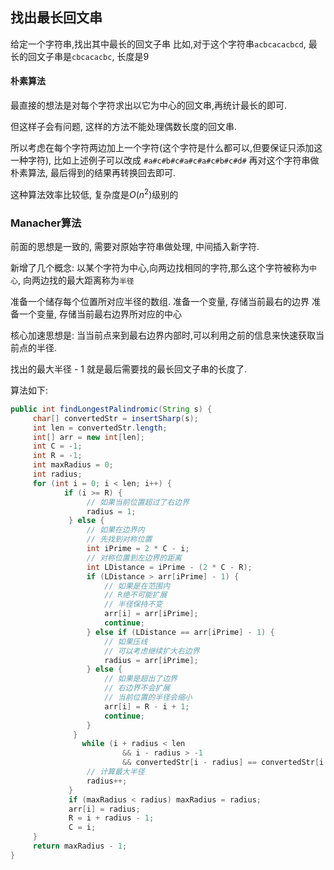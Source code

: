 ## 找出最长回文串
给定一个字符串,找出其中最长的回文子串
比如,对于这个字符串`acbcacacbcd`, 最长的回文子串是`cbcacacbc`, 长度是9

#### 朴素算法
最直接的想法是对每个字符求出以它为中心的回文串,再统计最长的即可.

但这样子会有问题, 这样的方法不能处理偶数长度的回文串.

所以考虑在每个字符两边加上一个字符(这个字符是什么都可以,但要保证只添加这一种字符), 比如上述例子可以改成
`#a#c#b#c#a#c#a#c#b#c#d#`
再对这个字符串做朴素算法, 最后得到的结果再转换回去即可.

这种算法效率比较低, 复杂度是$O(n^2)$级别的

### Manacher算法
前面的思想是一致的, 需要对原始字符串做处理, 中间插入新字符.

新增了几个概念:
以某个字符为中心,向两边找相同的字符,那么这个字符被称为`中心`,  向两边找的最大距离称为`半径`

准备一个储存每个位置所对应半径的数组.
准备一个变量, 存储当前最右的边界
准备一个变量, 存储当前最右边界所对应的中心

核心加速思想是: 当当前点来到最右边界内部时,可以利用之前的信息来快速获取当前点的半径.

找出的最大半径 - 1 就是最后需要找的最长回文子串的长度了.

算法如下:
```java
public int findLongestPalindromic(String s) {  
	 char[] convertedStr = insertSharp(s);  
	 int len = convertedStr.length;  
	 int[] arr = new int[len];  
	 int C = -1;  
	 int R = -1;  
	 int maxRadius = 0;  
	 int radius;  
	 for (int i = 0; i < len; i++) {  
	        if (i >= R) {  
	             // 如果当前位置超过了右边界  
				 radius = 1;  
			 } else {  
			     // 如果在边界内  
				 // 先找到对称位置  
				 int iPrime = 2 * C - i;  
				 // 对称位置到左边界的距离  
				 int LDistance = iPrime - (2 * C - R);  
				 if (LDistance > arr[iPrime] - 1) {  
				     // 如果是在范围内  
					 // R绝不可能扩展  
					 // 半径保持不变  
					 arr[i] = arr[iPrime];  
					 continue; 
				 } else if (LDistance == arr[iPrime] - 1) {  
				     // 如果压线  
				     // 可以考虑继续扩大右边界  
					 radius = arr[iPrime];  
				 } else {  
				     // 如果是超出了边界  
					 // 右边界不会扩展  
					 // 当前位置的半径会缩小  
					 arr[i] = R - i + 1;  
					 continue; 
				 }  
			  }  
				while (i + radius < len  
			             && i - radius > -1  
						 && convertedStr[i - radius] == convertedStr[i + radius]) {  
			     // 计算最大半径  
				 radius++;  
			 }  
			 if (maxRadius < radius) maxRadius = radius;  
			 arr[i] = radius;  
			 R = i + radius - 1;  
			 C = i;  
	 }  
	 return maxRadius - 1;  
}
```